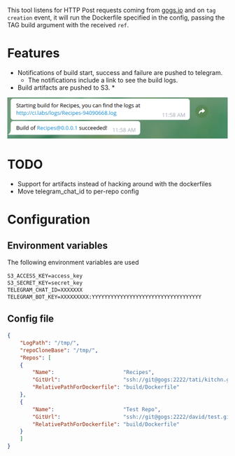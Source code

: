 
This tool listens for HTTP Post requests coming from [gogs.io](Gogs) and on `tag creation` event, it will run the
Dockerfile specified in the config, passing the TAG build argument with the received `ref`.


# Features

* Notifications of build start, success and failure are pushed to telegram.
  * The notifications include a link to see the build logs.
* Build artifacts are pushed to S3. \*

![](screenshots/telegram-link.png)

# TODO
* Support for artifacts instead of hacking around with the dockerfiles
* Move telegram_chat_id to per-repo config

# Configuration

## Environment variables

The following environment variables are used

```
S3_ACCESS_KEY=access_key
S3_SECRET_KEY=secret_key
TELEGRAM_CHAT_ID=XXXXXXX
TELEGRAM_BOT_KEY=XXXXXXXXX:YYYYYYYYYYYYYYYYYYYYYYYYYYYYYYYYYYY
```

## Config file

```json
{
    "LogPath": "/tmp/",
    "repoCloneBase": "/tmp/",
    "Repos": [
    {
        "Name":                      "Recipes",
        "GitUrl":                    "ssh://git@gogs:2222/tati/kitchn.git",
        "RelativePathForDockerfile": "build/Dockerfile"
    },
    {
        "Name":                      "Test Repo",
        "GitUrl":                    "ssh://git@gogs:2222/david/test.git",
        "RelativePathForDockerfile": "build/Dockerfile"
    }
    ]
}

```


